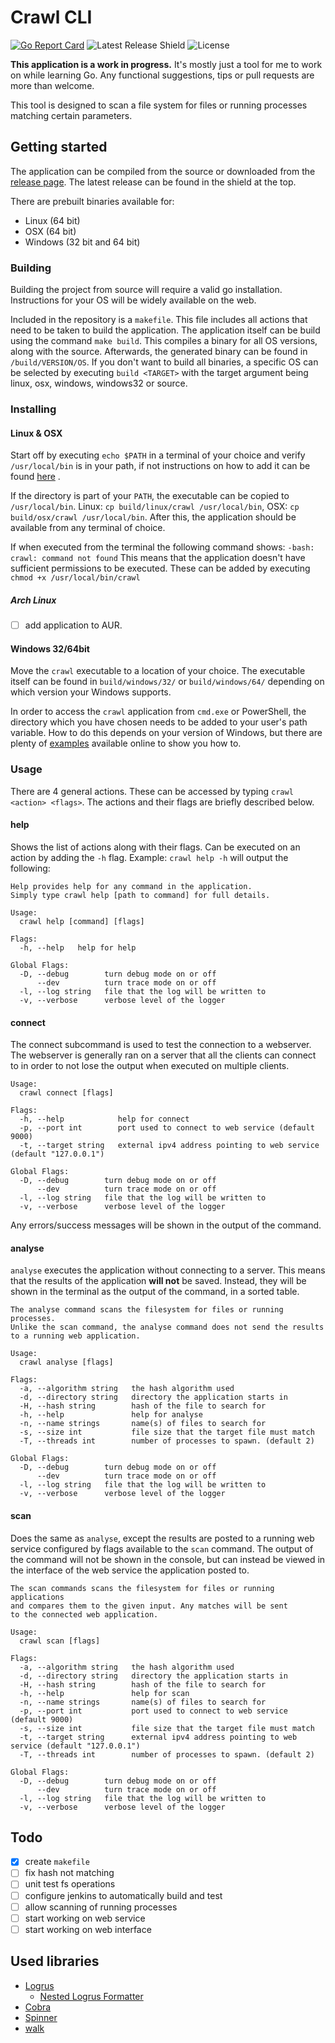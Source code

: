 # Crawl CLI
[![Go Report Card](https://goreportcard.com/badge/github.com/Daan-Hoogland/crawl-cli)](go-report-card)  ![Latest Release Shield](https://img.shields.io/github/release/daan-hoogland/crawl-cli.svg  "latest-release") ![License](https://img.shields.io/github/license/daan-hoogland/crawl-cli.svg  "license")

**This application is a work in progress.**
It's mostly just a tool for me to work on while learning Go. Any functional suggestions, tips or pull requests are more than welcome.

This tool is designed to scan a file system for files or running processes matching certain parameters. 

## Getting started
The application can be compiled from the source or downloaded from the [release page](https://github.com/Daan-Hoogland/crawl-cli/releases). The latest release can be found in the shield at the top. 

There are prebuilt binaries available for:
- Linux (64 bit)
- OSX (64 bit)
- Windows (32 bit and 64 bit)

### Building
Building the project from source will require a valid go installation. Instructions for your OS will be widely available on the web.

Included in the repository is a `makefile`. This file includes all actions that need to be taken to build the application. The application itself can be build using the command `make build`. This compiles a binary for all OS versions, along with the source. Afterwards, the generated binary can be found in `/build/VERSION/OS`. If you don't want to build all binaries, a specific OS can be selected by executing `build <TARGET>` with the target argument being linux, osx, windows, windows32 or source.

### Installing
#### Linux & OSX
Start off by executing `echo $PATH` in a terminal of your choice and verify `/usr/local/bin` is in your path, if not instructions on how to add it can be found [here](https://unix.stackexchange.com/questions/26047/how-to-correctly-add-a-path-to-path) . 

If the directory is part of your `PATH`, the executable can be copied to `/usr/local/bin`. Linux: `cp build/linux/crawl /usr/local/bin`, OSX: `cp build/osx/crawl /usr/local/bin`. After this, the application should be available from any terminal of choice. 

If when executed from the terminal the following command shows: 
`-bash: crawl: command not found`
This means that the application doesn't have sufficient permissions to be executed. These can be added by executing `chmod +x /usr/local/bin/crawl`

##### Arch Linux
- [ ] add application to AUR.

#### Windows 32/64bit
Move the `crawl` executable to a location of your choice. The executable itself can be found in `build/windows/32/` or `build/windows/64/` depending on which version your Windows supports.

In order to access the `crawl` application from `cmd.exe` or PowerShell, the directory which you have chosen needs to be added to your user's path variable. How to do this depends on your version of Windows, but there are plenty of [examples](https://stackoverflow.com/a/9546345)  available online to show you how to.


### Usage
There are 4 general actions. These can be accessed by typing `crawl <action> <flags>`. The  actions and their flags are briefly described below.

#### help
Shows the list of actions along with their flags. Can be executed on an action by adding the `-h` flag. Example: `crawl help -h` will output the following:
```
Help provides help for any command in the application.
Simply type crawl help [path to command] for full details.

Usage:
  crawl help [command] [flags]

Flags:
  -h, --help   help for help

Global Flags:
  -D, --debug        turn debug mode on or off
      --dev          turn trace mode on or off
  -l, --log string   file that the log will be written to
  -v, --verbose      verbose level of the logger

```

#### connect
The connect subcommand is used to test the connection to a webserver. The webserver is generally ran on a server that all the clients can connect to in order to not lose the output when executed on multiple clients.

```
Usage:
  crawl connect [flags]

Flags:
  -h, --help            help for connect
  -p, --port int        port used to connect to web service (default 9000)
  -t, --target string   external ipv4 address pointing to web service (default "127.0.0.1")

Global Flags:
  -D, --debug        turn debug mode on or off
      --dev          turn trace mode on or off
  -l, --log string   file that the log will be written to
  -v, --verbose      verbose level of the logger
```
Any errors/success messages will be shown in the output of the command.

#### analyse
`analyse` executes the application without connecting to a server. This means that the results of the application **will not** be saved. Instead, they will be shown in the terminal as the output of the command, in a sorted table. 

```
The analyse command scans the filesystem for files or running processes.
Unlike the scan command, the analyse command does not send the results
to a running web application.

Usage:
  crawl analyse [flags]

Flags:
  -a, --algorithm string   the hash algorithm used
  -d, --directory string   directory the application starts in
  -H, --hash string        hash of the file to search for
  -h, --help               help for analyse
  -n, --name strings       name(s) of files to search for
  -s, --size int           file size that the target file must match
  -T, --threads int        number of processes to spawn. (default 2)

Global Flags:
  -D, --debug        turn debug mode on or off
      --dev          turn trace mode on or off
  -l, --log string   file that the log will be written to
  -v, --verbose      verbose level of the logger
```

#### scan
Does the same as `analyse`, except the results are posted to a running web service configured by flags available to the `scan` command. The output of the command will not be shown in the console, but can instead be viewed in the interface of the web service the application posted to.

```
The scan commands scans the filesystem for files or running applications
and compares them to the given input. Any matches will be sent
to the connected web application.

Usage:
  crawl scan [flags]

Flags:
  -a, --algorithm string   the hash algorithm used
  -d, --directory string   directory the application starts in
  -H, --hash string        hash of the file to search for
  -h, --help               help for scan
  -n, --name strings       name(s) of files to search for
  -p, --port int           port used to connect to web service (default 9000)
  -s, --size int           file size that the target file must match
  -t, --target string      external ipv4 address pointing to web service (default "127.0.0.1")
  -T, --threads int        number of processes to spawn. (default 2)

Global Flags:
  -D, --debug        turn debug mode on or off
      --dev          turn trace mode on or off
  -l, --log string   file that the log will be written to
  -v, --verbose      verbose level of the logger
```

## Todo
- [x] create `makefile`
- [ ] fix hash not matching
- [ ] unit test fs operations
- [ ] configure jenkins to automatically build and test
- [ ] allow scanning of running processes
- [ ] start working on web service
- [ ] start working on web interface

## Used libraries
- [Logrus](https://github.com/sirupsen/logrus) 
	- [Nested Logrus Formatter](https://github.com/antonfisher/nested-logrus-formatter)  
- [Cobra](https://github.com/spf13/cobra) 
- [Spinner](github.com/briandowns/spinner) 
- [walk](https://github.com/MichaelTJones/walk) 
